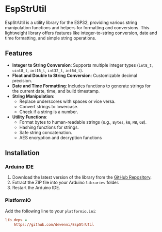 # EspStrUtil

EspStrUtil is a utility library for the ESP32, providing various string manipulation functions and helpers for formatting and conversions. This lightweight library offers features like integer-to-string conversion, date and time formatting, and simple string operations.

## Features

- **Integer to String Conversion**: Supports multiple integer types (`int8_t`, `uint8_t`, `int16_t`, `int32_t`, `int64_t`).
- **Float and Double to String Conversion**: Customizable decimal precision.
- **Date and Time Formatting**: Includes functions to generate strings for the current date, time, and build timestamp.
- **String Manipulation**:
  - Replace underscores with spaces or vice versa.
  - Convert strings to lowercase.
  - Check if a string is a number.
- **Utility Functions**:
  - Format bytes to human-readable strings (e.g., `Bytes`, `kB`, `MB`, `GB`).
  - Hashing functions for strings.
  - Safe string concatenation.
  - AES encryption and decryption functions

## Installation

### Arduino IDE

1. Download the latest version of the library from the [GitHub Repository](https://github.com/dewenni/EspStrUtil).
2. Extract the ZIP file into your Arduino `libraries` folder.
3. Restart the Arduino IDE.

### PlatformIO

Add the following line to your `platformio.ini`:

```ini
lib_deps =
    https://github.com/dewenni/EspStrUtil
```
